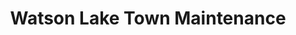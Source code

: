 ---
title: "Watson Lake Town Maintenance"
url: /watson-lake/watson-lake-town-maintenance/
shop: shop
---